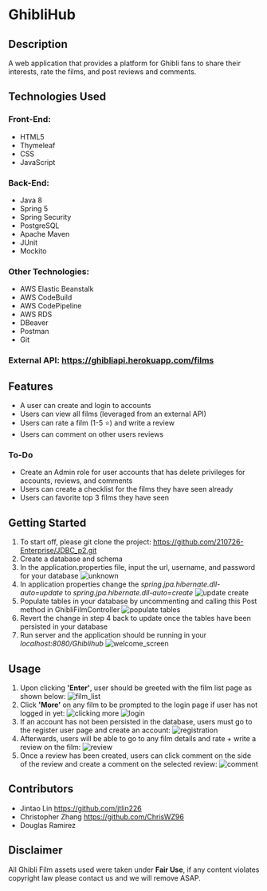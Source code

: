# GhibliHub

## Description
A web application that provides a platform for Ghibli fans to share their interests, rate the films, and post reviews and comments.

## Technologies Used
### Front-End:
- HTML5
- Thymeleaf
- CSS
- JavaScript


### Back-End:
- Java 8
- Spring 5
- Spring Security
- PostgreSQL
- Apache Maven
- JUnit
- Mockito

### Other Technologies:
- AWS Elastic Beanstalk
- AWS CodeBuild
- AWS CodePipeline
- AWS RDS
- DBeaver
- Postman
- Git

### External API: https://ghibliapi.herokuapp.com/films

## Features
- A user can create and login to accounts
- Users can view all films (leveraged from an external API)
- Users can rate a film (1-5 ⭐) and write a review
- Users can comment on other users reviews

### To-Do
- Create an Admin role for user accounts that has delete privileges for accounts, reviews, and comments
- Users can create a checklist for the films they have seen already
- Users can favorite top 3 films they have seen

## Getting Started
1. To start off, please git clone the project: https://github.com/210726-Enterprise/JDBC_p2.git
2. Create a database and schema
3. In the application.properties file, input the url, username, and password for your database
![unknown](https://user-images.githubusercontent.com/88043821/133683677-852a5995-f589-4059-8811-dc37acf2dbc4.png)
4. In application properties change the _spring.jpa.hibernate.dll-auto=update_ to _spring.jpa.hibernate.dll-auto=create_
![update create](https://user-images.githubusercontent.com/88043821/133684627-f605c8c2-f2ec-4b19-9acc-3644e989a173.png)
5. Populate tables in your database by uncommenting and calling this Post method in GhibliFilmController
![populate tables](https://user-images.githubusercontent.com/88043821/133684342-73fe4b01-b157-4a09-85fd-cadb510c6047.png)
6. Revert the change in step 4 back to update once the tables have been persisted in your database
7. Run server and the application should be running in your _localhost:8080/Ghiblihub_
![welcome_screen](https://user-images.githubusercontent.com/88043821/133685492-94a17851-3f0e-4f55-8ce2-dbeab7f1cc7d.png)

## Usage
1. Upon clicking **'Enter'**, user should be greeted with the film list page as shown below:
![film_list](https://user-images.githubusercontent.com/88043821/133685792-8b0bad42-896b-4abb-b52f-c9f13fa44fdc.png)
2. Click **'More'** on any film to be prompted to the login page if user has not logged in yet:
![clicking more](https://user-images.githubusercontent.com/88043821/133685982-6d5e2149-96f6-439f-9f5d-e03376f13ef0.png)
![login](https://user-images.githubusercontent.com/88043821/133686063-1217591a-ee87-4b58-921a-7c47b042167b.png)
3. If an account has not been persisted in the database, users must go to the register user page and create an account:
![registration](https://user-images.githubusercontent.com/88043821/133686288-295886f4-45ab-431f-9843-5ceacb577173.png)
4. Afterwards, users will be able to go to any film details and rate + write a review on the film:
![review](https://user-images.githubusercontent.com/88043821/133686443-05ea73c9-45a2-449b-b0f2-4de07192add7.png)
5. Once a review has been created, users can click comment on the side of the review and create a comment on the selected review:
![comment](https://user-images.githubusercontent.com/88043821/133686616-bf7896a4-04c4-49cc-9cf4-63c0d004e229.png)

## Contributors
- Jintao Lin https://github.com/jtlin226
- Christopher Zhang https://github.com/ChrisWZ96
- Douglas Ramirez

## Disclaimer
All Ghibli Film assets used were taken under **Fair Use**, if any content violates copyright law please contact us and we will remove ASAP.
